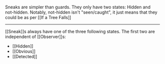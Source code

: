 Sneaks are simpler than guards. They only have two states: Hidden and not-hidden. Notably, not-hidden isn't "seen/caught", it just means that they could be as per [[If a Tree Falls]]

---

[[Sneak]]s always have one of the three following states. The first two are independent of [[Observer]]s:
- [[Hidden]]
- [[Obvious]]
- [[Detected]]